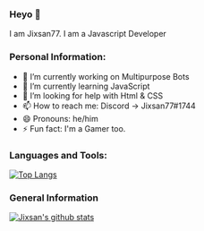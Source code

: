 ### Heyo 👋
I am Jixsan77. I am a Javascript Developer

### Personal Information:
- 🔭 I’m currently working on Multipurpose Bots
- 🌱 I’m currently learning JavaScript
- 🤔 I’m looking for help with Html & CSS
- 📫 How to reach me: Discord -> Jixsan77#1744
- 😄 Pronouns: he/him
- ⚡ Fun fact: I'm a Gamer too.
### Languages and Tools:
[![Top Langs](https://github-readme-stats.vercel.app/api/top-langs/?username=Colderry&layout=compact)](https://github.com/anuraghazra/github-readme-stats)

### General Information
[![Jixsan's github stats](https://github-readme-stats.vercel.app/api?username=Jixsan77&theme=material-palenight&show_icons=true)](https://github.com/anuraghazra/github-readme-stats)
